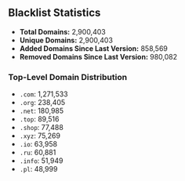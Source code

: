 ## Blacklist Statistics

- **Total Domains:** 2,900,403
- **Unique Domains:** 2,900,403
- **Added Domains Since Last Version:** 858,569
- **Removed Domains Since Last Version:** 980,082

### Top-Level Domain Distribution

-  `.com`: 1,271,533
-  `.org`: 238,405
-  `.net`: 180,985
-  `.top`: 89,516
-  `.shop`: 77,488
-  `.xyz`: 75,269
-  `.io`: 63,958
-  `.ru`: 60,881
-  `.info`: 51,949
-  `.pl`: 48,999
